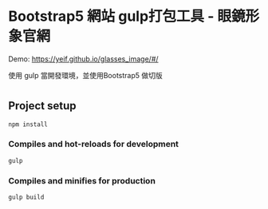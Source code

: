 
# Bootstrap5 網站 gulp打包工具 - 眼鏡形象官網

Demo: https://yeif.github.io/glasses_image/#/

使用 gulp 當開發環境，並使用Bootstrap5 做切版

#

## Project setup
```
npm install
```

### Compiles and hot-reloads for development
```
gulp
```

### Compiles and minifies for production
```
gulp build
```
